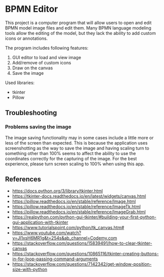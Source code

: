 # BPMN Editor

This project is a computer program that will allow users to open and edit BPMN model image files and edit them.
Many BPMN language modeling tools allow the editing of the model, but they lack the ability to add custom
icons or annotations.

The program includes following features:
1. GUI editor to load and view image
2. Add/remove of custom icons
3. Draw on the canvas
4. Save the image

Used libraries:
* tkinter
* Pillow

## Troubleshooting
### Problems saving the image
The image saving functionality may in some cases include a little more or less of the screen than expected. This is 
because the application uses screenshotting as the way to save the image and having scaling turn to something other 
than 100% seems to affect the ability to use the coordinates correctly for the capturing of the image. For the best 
experience, please turn screen scaling to 100% when using this app.

## References
* https://docs.python.org/3/library/tkinter.html
* https://tkinter-docs.readthedocs.io/en/latest/widgets/canvas.html
* https://pillow.readthedocs.io/en/stable/reference/Image.html
* https://pillow.readthedocs.io/en/stable/reference/ImageTk.html
* https://pillow.readthedocs.io/en/stable/reference/ImageGrab.html
* https://realpython.com/python-gui-tkinter/#building-your-first-python-gui-application-with-tkinter
* https://www.tutorialspoint.com/python/tk_canvas.htm#
* https://www.youtube.com/watch?v=Jl1xsH6MR1g&t=254s&ab_channel=Codemy.com
* https://stackoverflow.com/questions/15839491/how-to-clear-tkinter-canvas
* https://stackoverflow.com/questions/10865116/tkinter-creating-buttons-in-for-loop-passing-command-arguments
* https://stackoverflow.com/questions/7142342/get-window-position-size-with-python
